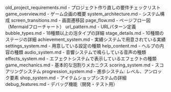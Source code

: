 old_project_requirements.md - プロジェクト作り直しの要件チェックリスト
game_overview.md - ゲーム企画の概要
system_architecture.md - システム構成
screen_transitions.md - 画面遷移図
page_flow.md - ページフロー図（Mermaidフローチャート）
url_pattern.md - URLパターン定義
bubble_types.md - 18種類以上の泡タイプの詳細
stage_details.md - 10種類のステージの詳細
achievement_system.md - 実績システムで用意されている実績
settings_system.md - 用意している設定の種類
help_content.md - ヘルプの内容の種類
audio_system.md - 音響システムで鳴らしている音声の種類
effects_system.md - エフェクトシステムで表示しているエフェクトの種類
game_mechanics.md - 基本的な泡割りメカニクス
scoring_system.md - スコアリングシステム
progression_system.md - 進歩システム: レベル、アンロック要素
shop_system.md - アイテムショップシステムの詳細
debug_features.md - デバッグ機能（開発・テスト用）